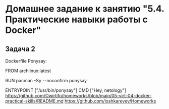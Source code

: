 # Домашнее задание к занятию "5.4. Практические навыки работы с Docker"
## Задача 2
Dockerfile Ponysay:

FROM archlinux:latest

RUN pacman -Sy --noconfirm ponysay

ENTRYPOINT ["/usr/bin/ponysay"]
CMD ["Hey, netology"]
https://github.com/Owirtifo/homeworks/blob/main/05-virt-04-docker-practical-skills/README.md
https://github.com/loshkarevev/Homeworks
